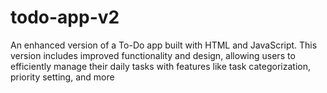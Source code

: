 # todo-app-v2
An enhanced version of a To-Do app built with HTML and JavaScript. This version includes improved functionality and design, allowing users to efficiently manage their daily tasks with features like task categorization, priority setting, and more
